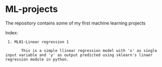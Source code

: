 # ML-projects
The repository contains some of my first machine learning projects

Index:

     1. ML01-Linear regression 1
     
           This is a simple llinear regression model with 'x' as single input variable and 'y' as output predicted using sklearn's linaer regression module in python.
